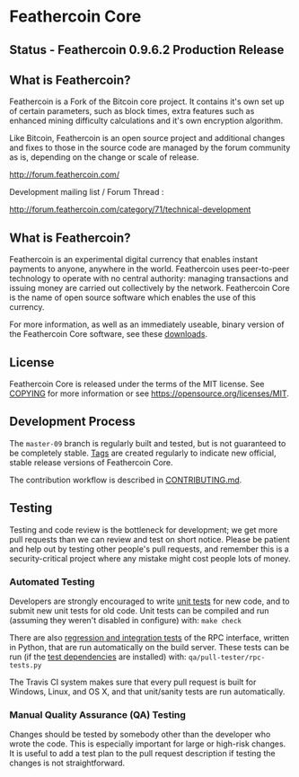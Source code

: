 
Feathercoin Core
================


Status - Feathercoin 0.9.6.2  Production Release
--------------------------------------------------------------


What is Feathercoin?
--------------------

Feathercoin is a Fork of the Bitcoin core project. It contains it's own 
set up of certain parameters, such as block times, extra features such as 
enhanced mining difficulty calculations and it's own encryption algorithm.

Like Bitcoin, Feathercoin is an open source project and additional changes and fixes to those in
the source code are managed by the forum community as is, depending on
the change or scale of release.

http://forum.feathercoin.com/

Development mailing list / Forum Thread :

http://forum.feathercoin.com/category/71/technical-development


What is Feathercoin?
----------------

Feathercoin is an experimental digital currency that enables instant payments to
anyone, anywhere in the world. Feathercoin uses peer-to-peer technology to operate
with no central authority: managing transactions and issuing money are carried
out collectively by the network. Feathercoin Core is the name of open source
software which enables the use of this currency.

For more information, as well as an immediately useable, binary version of
the Feathercoin Core software, see these [downloads](https://github.com/FeatherCoin/Feathercoin/releases).



License
-------

Feathercoin Core is released under the terms of the MIT license. See [COPYING](COPYING) for more
information or see https://opensource.org/licenses/MIT.

Development Process
-------------------

The `master-09` branch is regularly built and tested, but is not guaranteed to be
completely stable. [Tags](https://github.com/Feathercoin/Feathercoin/tags) are created
regularly to indicate new official, stable release versions of Feathercoin Core.

The contribution workflow is described in [CONTRIBUTING.md](CONTRIBUTING.md).


Testing
-------

Testing and code review is the bottleneck for development; we get more pull requests than we can review and test on short notice. Please be patient and help out by testing other people's pull requests, and remember this is a security-critical project where any mistake might cost people lots of money.

### Automated Testing

Developers are strongly encouraged to write [unit tests](/doc/unit-tests.md) for new code, and to
submit new unit tests for old code. Unit tests can be compiled and run
(assuming they weren't disabled in configure) with: `make check`

There are also [regression and integration tests](/qa) of the RPC interface, written
in Python, that are run automatically on the build server.
These tests can be run (if the [test dependencies](/qa) are installed) with: `qa/pull-tester/rpc-tests.py`

The Travis CI system makes sure that every pull request is built for Windows, Linux, and OS X, and that unit/sanity tests are run automatically.

### Manual Quality Assurance (QA) Testing

Changes should be tested by somebody other than the developer who wrote the
code. This is especially important for large or high-risk changes. It is useful
to add a test plan to the pull request description if testing the changes is
not straightforward.

